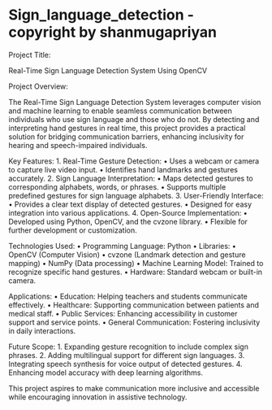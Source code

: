 # Sign_language_detection - copyright by shanmugapriyan

Project Title:

Real-Time Sign Language Detection System Using OpenCV

Project Overview:

The Real-Time Sign Language Detection System leverages computer vision and machine learning to enable seamless communication between individuals who use sign language and those who do not. By detecting and interpreting hand gestures in real time, this project provides a practical solution for bridging communication barriers, enhancing inclusivity for hearing and speech-impaired individuals.

Key Features:
	1.	Real-Time Gesture Detection:
	•	Uses a webcam or camera to capture live video input.
	•	Identifies hand landmarks and gestures accurately.
	2.	Sign Language Interpretation:
	•	Maps detected gestures to corresponding alphabets, words, or phrases.
	•	Supports multiple predefined gestures for sign language alphabets.
	3.	User-Friendly Interface:
	•	Provides a clear text display of detected gestures.
	•	Designed for easy integration into various applications.
	4.	Open-Source Implementation:
	•	Developed using Python, OpenCV, and the cvzone library.
	•	Flexible for further development or customization.

Technologies Used:
	•	Programming Language: Python
	•	Libraries:
	•	OpenCV (Computer Vision)
	•	cvzone (Landmark detection and gesture mapping)
	•	NumPy (Data processing)
	•	Machine Learning Model: Trained to recognize specific hand gestures.
	•	Hardware: Standard webcam or built-in camera.

Applications:
	•	Education: Helping teachers and students communicate effectively.
	•	Healthcare: Supporting communication between patients and medical staff.
	•	Public Services: Enhancing accessibility in customer support and service points.
	•	General Communication: Fostering inclusivity in daily interactions.

Future Scope:
	1.	Expanding gesture recognition to include complex sign phrases.
	2.	Adding multilingual support for different sign languages.
	3.	Integrating speech synthesis for voice output of detected gestures.
	4.	Enhancing model accuracy with deep learning algorithms.

This project aspires to make communication more inclusive and accessible while encouraging innovation in assistive technology.
